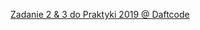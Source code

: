 <a href="https://adamsobiesak.github.io/Zadanie_2-3/2.html">Zadanie 2 & 3 do Praktyki 2019 @ Daftcode</a>
